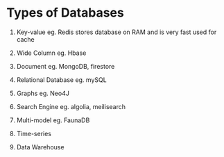 

# Types of Databases

1. Key-value
		eg. Redis
		stores database on RAM and is very fast
		used for cache

2. Wide Column
		eg. Hbase

3. Document
		eg. MongoDB, firestore

4. Relational Database
		eg. mySQL

5. Graphs
		eg. Neo4J

6. Search Engine
		eg. algolia, meilisearch

7. Multi-model
		eg. FaunaDB

8. Time-series
9. Data Warehouse
